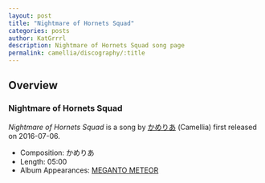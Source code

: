 ```yaml
---
layout: post
title: "Nightmare of Hornets Squad"
categories: posts
author: KatGrrrl
description: Nightmare of Hornets Squad song page
permalink: camellia/discography/:title
---
```


## Overview

### Nightmare of Hornets Squad

*Nightmare of Hornets Squad* is a song by [かめりあ](<{% link postsWiki/_posts/2023-12-10-camellia.md %}>) (Camellia) first released on 2016-07-06.

* Composition: かめりあ
* Length: 05:00
* Album Appearances: [MEGANTO METEOR](<{% link postsInclude/_posts/camellia/albums/MEGANTO-METEOR/2023-12-21-MEGANTO-METEOR.md %}>)
